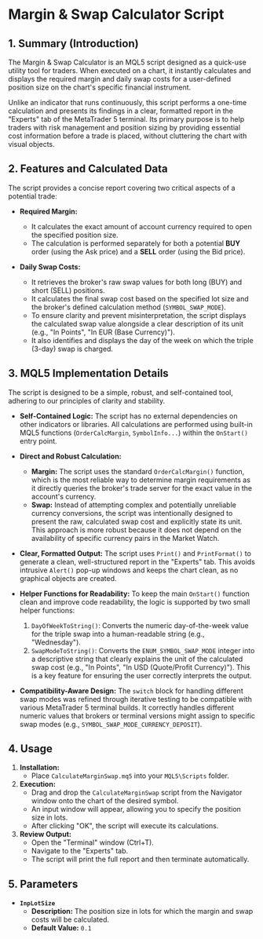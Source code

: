 # Margin & Swap Calculator Script

## 1. Summary (Introduction)

The Margin & Swap Calculator is an MQL5 script designed as a quick-use utility tool for traders. When executed on a chart, it instantly calculates and displays the required margin and daily swap costs for a user-defined position size on the chart's specific financial instrument.

Unlike an indicator that runs continuously, this script performs a one-time calculation and presents its findings in a clear, formatted report in the "Experts" tab of the MetaTrader 5 terminal. Its primary purpose is to help traders with risk management and position sizing by providing essential cost information before a trade is placed, without cluttering the chart with visual objects.

## 2. Features and Calculated Data

The script provides a concise report covering two critical aspects of a potential trade:

- **Required Margin:**

  - It calculates the exact amount of account currency required to open the specified position size.
  - The calculation is performed separately for both a potential **BUY** order (using the Ask price) and a **SELL** order (using the Bid price).

- **Daily Swap Costs:**
  - It retrieves the broker's raw swap values for both long (BUY) and short (SELL) positions.
  - It calculates the final swap cost based on the specified lot size and the broker's defined calculation method (`SYMBOL_SWAP_MODE`).
  - To ensure clarity and prevent misinterpretation, the script displays the calculated swap value alongside a clear description of its unit (e.g., "In Points", "In EUR (Base Currency)").
  - It also identifies and displays the day of the week on which the triple (3-day) swap is charged.

## 3. MQL5 Implementation Details

The script is designed to be a simple, robust, and self-contained tool, adhering to our principles of clarity and stability.

- **Self-Contained Logic:** The script has no external dependencies on other indicators or libraries. All calculations are performed using built-in MQL5 functions (`OrderCalcMargin`, `SymbolInfo...`) within the `OnStart()` entry point.

- **Direct and Robust Calculation:**

  - **Margin:** The script uses the standard `OrderCalcMargin()` function, which is the most reliable way to determine margin requirements as it directly queries the broker's trade server for the exact value in the account's currency.
  - **Swap:** Instead of attempting complex and potentially unreliable currency conversions, the script was intentionally designed to present the raw, calculated swap cost and explicitly state its unit. This approach is more robust because it does not depend on the availability of specific currency pairs in the Market Watch.

- **Clear, Formatted Output:** The script uses `Print()` and `PrintFormat()` to generate a clean, well-structured report in the "Experts" tab. This avoids intrusive `Alert()` pop-up windows and keeps the chart clean, as no graphical objects are created.

- **Helper Functions for Readability:** To keep the main `OnStart()` function clean and improve code readability, the logic is supported by two small helper functions:

  1. `DayOfWeekToString()`: Converts the numeric day-of-the-week value for the triple swap into a human-readable string (e.g., "Wednesday").
  2. `SwapModeToString()`: Converts the `ENUM_SYMBOL_SWAP_MODE` integer into a descriptive string that clearly explains the unit of the calculated swap cost (e.g., "In Points", "In USD (Quote/Profit Currency)"). This is a key feature for ensuring the user correctly interprets the output.

- **Compatibility-Aware Design:** The `switch` block for handling different swap modes was refined through iterative testing to be compatible with various MetaTrader 5 terminal builds. It correctly handles different numeric values that brokers or terminal versions might assign to specific swap modes (e.g., `SYMBOL_SWAP_MODE_CURRENCY_DEPOSIT`).

## 4. Usage

1. **Installation:**
   - Place `CalculateMarginSwap.mq5` into your `MQL5\Scripts` folder.
2. **Execution:**
   - Drag and drop the `CalculateMarginSwap` script from the Navigator window onto the chart of the desired symbol.
   - An input window will appear, allowing you to specify the position size in lots.
   - After clicking "OK", the script will execute its calculations.
3. **Review Output:**
   - Open the "Terminal" window (Ctrl+T).
   - Navigate to the "Experts" tab.
   - The script will print the full report and then terminate automatically.

## 5. Parameters

- **`InpLotSize`**
  - **Description:** The position size in lots for which the margin and swap costs will be calculated.
  - **Default Value:** `0.1`
